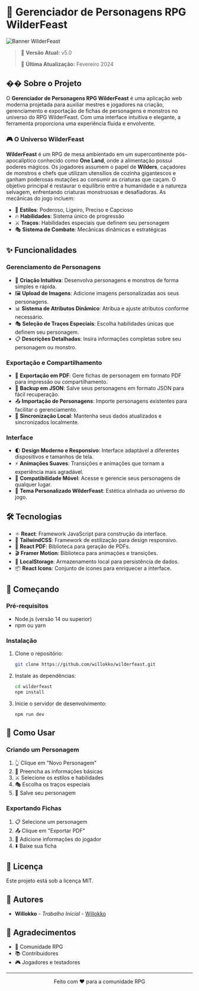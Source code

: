 # 🎲 Gerenciador de Personagens RPG WilderFeast

![Banner WilderFeast](https://i.pinimg.com/736x/87/b8/41/87b8415cb5e53c7f0c6c168b0547824d.jpg)

> 🚀 **Versão Atual:** v5.0
> 
> 📅 **Última Atualização:** Fevereiro 2024

## �� Sobre o Projeto

O **Gerenciador de Personagens RPG WilderFeast** é uma aplicação web moderna projetada para auxiliar mestres e jogadores na criação, gerenciamento e exportação de fichas de personagens e monstros no universo do RPG WilderFeast. Com uma interface intuitiva e elegante, a ferramenta proporciona uma experiência fluida e envolvente.

### 🎮 O Universo WilderFeast

**WilderFeast** é um RPG de mesa ambientado em um supercontinente pós-apocalíptico conhecido como **One Land**, onde a alimentação possui poderes mágicos. Os jogadores assumem o papel de **Wilders**, caçadores de monstros e chefs que utilizam utensílios de cozinha gigantescos e ganham poderosas mutações ao consumir as criaturas que caçam. O objetivo principal é restaurar o equilíbrio entre a humanidade e a natureza selvagem, enfrentando criaturas monstruosas e desafiadoras. As mecânicas do jogo incluem:

- 🎯 **Estilos**: Poderoso, Ligeiro, Preciso e Capcioso
- 🔥 **Habilidades**: Sistema único de progressão
- ⚔️ **Traços**: Habilidades especiais que definem seu personagem
- 🎭 **Sistema de Combate**: Mecânicas dinâmicas e estratégicas

## ✨ Funcionalidades

### Gerenciamento de Personagens

- 📝 **Criação Intuitiva**: Desenvolva personagens e monstros de forma simples e rápida.
- 🖼️ **Upload de Imagens**: Adicione imagens personalizadas aos seus personagens.
- 📊 **Sistema de Atributos Dinâmico**: Atribua e ajuste atributos conforme necessário.
- 🎭 **Seleção de Traços Especiais**: Escolha habilidades únicas que definem seu personagem.
- 📋 **Descrições Detalhadas**: Insira informações completas sobre seu personagem ou monstro.

### Exportação e Compartilhamento

- 📄 **Exportação em PDF**: Gere fichas de personagem em formato PDF para impressão ou compartilhamento.
- 💾 **Backup em JSON**: Salve seus personagens em formato JSON para fácil recuperação.
- 📤 **Importação de Personagens**: Importe personagens existentes para facilitar o gerenciamento.
- 🔄 **Sincronização Local**: Mantenha seus dados atualizados e sincronizados localmente.

### Interface

- 🌓 **Design Moderno e Responsivo**: Interface adaptável a diferentes dispositivos e tamanhos de tela.
- ⚡ **Animações Suaves**: Transições e animações que tornam a experiência mais agradável.
- 📱 **Compatibilidade Móvel**: Acesse e gerencie seus personagens de qualquer lugar.
- 🎨 **Tema Personalizado WilderFeast**: Estética alinhada ao universo do jogo.

## 🛠️ Tecnologias

- ⚛️ **React**: Framework JavaScript para construção da interface.
- 🎨 **TailwindCSS**: Framework de estilização para design responsivo.
- 📄 **React PDF**: Biblioteca para geração de PDFs.
- 🎬 **Framer Motion**: Biblioteca para animações e transições.
- 💾 **LocalStorage**: Armazenamento local para persistência de dados.
- 📦 **React Icons**: Conjunto de ícones para enriquecer a interface.

## 🚀 Começando

### Pré-requisitos

- Node.js (versão 14 ou superior)
- npm ou yarn

### Instalação

1. Clone o repositório:

   ```bash
   git clone https://github.com/willokko/wilderfeast.git
   ```

2. Instale as dependências:

   ```bash
   cd wilderfeast
   npm install
   ```

3. Inicie o servidor de desenvolvimento:

   ```bash
   npm run dev
   ```

## 📖 Como Usar

### Criando um Personagem

1. 👆 Clique em "Novo Personagem"
2. 📝 Preencha as informações básicas
3. ⚔️ Selecione os estilos e habilidades
4. 🎭 Escolha os traços especiais
5. 💾 Salve seu personagem

### Exportando Fichas

1. 📋 Selecione um personagem
2. 📤 Clique em "Exportar PDF"
3. 📝 Adicione informações do jogador
4. ⬇️ Baixe sua ficha

## 📜 Licença

Este projeto está sob a licença MIT.

## 👥 Autores

* **Willokko** - *Trabalho Inicial* - [Willokko](https://github.com/willokko)

## 🙏 Agradecimentos

* 🎲 Comunidade RPG
* 📚 Contribuidores
* 🎮 Jogadores e testadores

---

<p align="center">
  Feito com ❤️ para a comunidade RPG
</p>

